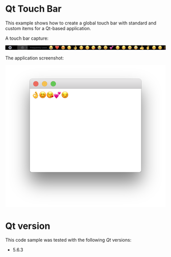 # Qt Touch Bar

This example shows how to create a global touch bar with standard
and custom items for a Qt-based application.

A touch bar capture:

![touch bar](touchbar.png)

The application screenshot:

![screenshot](screenshot.png)

# Qt version

This code sample was tested with the following *Qt* versions:

- 5.6.3

